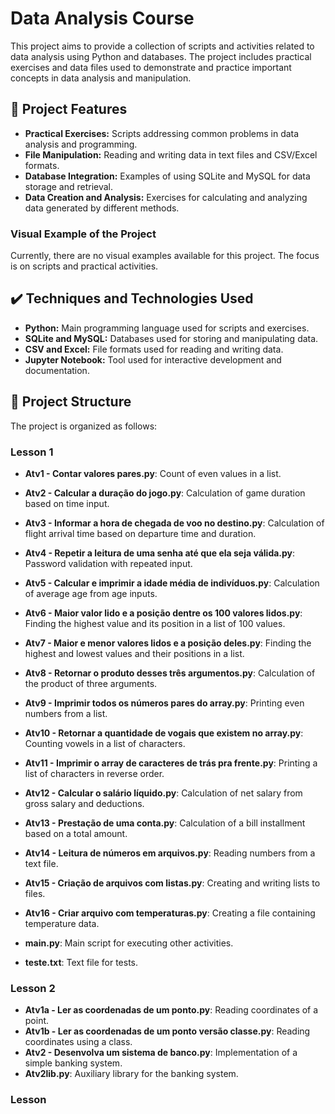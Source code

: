 # Data Analysis Course

This project aims to provide a collection of scripts and activities related to data analysis using Python and databases. The project includes practical exercises and data files used to demonstrate and practice important concepts in data analysis and manipulation.

## 🔨 Project Features

- **Practical Exercises:** Scripts addressing common problems in data analysis and programming.
- **File Manipulation:** Reading and writing data in text files and CSV/Excel formats.
- **Database Integration:** Examples of using SQLite and MySQL for data storage and retrieval.
- **Data Creation and Analysis:** Exercises for calculating and analyzing data generated by different methods.

### Visual Example of the Project

Currently, there are no visual examples available for this project. The focus is on scripts and practical activities.

## ✔️ Techniques and Technologies Used

- **Python:** Main programming language used for scripts and exercises.
- **SQLite and MySQL:** Databases used for storing and manipulating data.
- **CSV and Excel:** File formats used for reading and writing data.
- **Jupyter Notebook:** Tool used for interactive development and documentation.

## 📁 Project Structure

The project is organized as follows:

### Lesson 1

- **Atv1 - Contar valores pares.py**: Count of even values in a list.
- **Atv2 - Calcular a duração do jogo.py**: Calculation of game duration based on time input.
- **Atv3 - Informar a hora de chegada de voo no destino.py**: Calculation of flight arrival time based on departure time and duration.
- **Atv4 - Repetir a leitura de uma senha até que ela seja válida.py**: Password validation with repeated input.
- **Atv5 - Calcular e imprimir a idade média de indivíduos.py**: Calculation of average age from age inputs.
- **Atv6 - Maior valor lido e a posição dentre os 100 valores lidos.py**: Finding the highest value and its position in a list of 100 values.
- **Atv7 - Maior e menor valores lidos e a posição deles.py**: Finding the highest and lowest values and their positions in a list.
- **Atv8 - Retornar o produto desses três argumentos.py**: Calculation of the product of three arguments.
- **Atv9 - Imprimir todos os números pares do array.py**: Printing even numbers from a list.
- **Atv10 - Retornar a quantidade de vogais que existem no array.py**: Counting vowels in a list of characters.
- **Atv11 - Imprimir o array de caracteres de trás pra frente.py**: Printing a list of characters in reverse order.
- **Atv12 - Calcular o salário líquido.py**: Calculation of net salary from gross salary and deductions.
- **Atv13 - Prestação de uma conta.py**: Calculation of a bill installment based on a total amount.
- **Atv14 - Leitura de números em arquivos.py**: Reading numbers from a text file.
- **Atv15 - Criação de arquivos com listas.py**: Creating and writing lists to files.
- **Atv16 - Criar arquivo com temperaturas.py**: Creating a file containing temperature data.

- **main.py**: Main script for executing other activities.
- **teste.txt**: Text file for tests.

### Lesson 2

- **Atv1a - Ler as coordenadas de um ponto.py**: Reading coordinates of a point.
- **Atv1b - Ler as coordenadas de um ponto versão classe.py**: Reading coordinates using a class.
- **Atv2 - Desenvolva um sistema de banco.py**: Implementation of a simple banking system.
- **Atv2lib.py**: Auxiliary library for the banking system.

### Lesson
